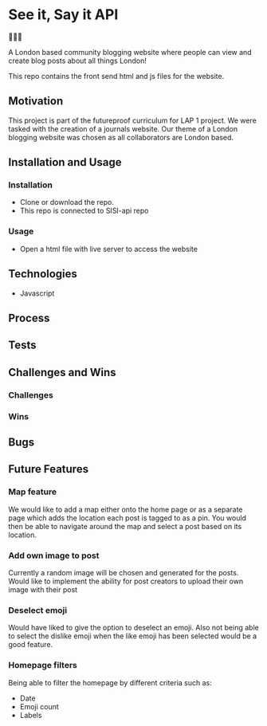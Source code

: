 # See it, Say it API
:guard::guard::guard:

A London based community blogging website where people can view and create blog posts about all things London!

This repo contains the front send html and js files for the website. 

## Motivation

This project is part of the futureproof curriculum for LAP 1 project. We were tasked with the creation of a journals website. Our theme of a London blogging website was chosen as all collaborators are London based.

## Installation and Usage

### Installation

- Clone or download the repo.
- This repo is connected to SISI-api repo

### Usage

- Open a html file with live server to access the website

## Technologies 

- Javascript

## Process


## Tests


## Challenges and Wins

### Challenges

### Wins


## Bugs


## Future Features 

###  Map feature 

We would like to add a map either onto the home page or as a separate page which adds the location each post is tagged to as a pin.
You would then be able to navigate around the map and select a post based on its location.

### Add own image to post

Currently a random image will be chosen and generated for the posts. 
Would like to implement the ability for post creators to upload their own image with their post

### Deselect emoji 

Would have liked to give the option to deselect an emoji.
Also not being able to select the dislike emoji when the like emoji has been selected would be a good feature.

### Homepage filters

Being able to filter the homepage by different criteria such as:
- Date
- Emoji count
- Labels 